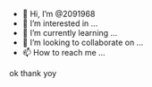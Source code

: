 - 👋 Hi, I’m @2091968
- 👀 I’m interested in ...
- 🌱 I’m currently learning ...
- 💞️ I’m looking to collaborate on ...
- 📫 How to reach me ...

<!---
2091968/2091968 is a ✨ special ✨ repository because its `README.md` (this file) appears on your GitHub profile.
You can click the Preview link to take a look at your changes.
--->ok thank yoy

